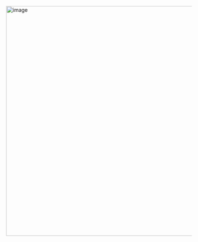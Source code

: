 <img width="796" height="626" alt="image" src="https://github.com/user-attachments/assets/4b100bf8-7ef0-4bb6-b7b0-213c027d3e9c" />
